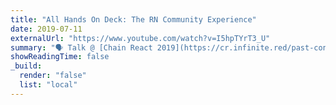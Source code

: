 ```yaml
---
title: "All Hands On Deck: The RN Community Experience"
date: 2019-07-11
externalUrl: "https://www.youtube.com/watch?v=I5hpTYrT3_U"
summary: "🗣 Talk @ [Chain React 2019](https://cr.infinite.red/past-conferences/2019) - [slides](https://speakerdeck.com/kelset/all-hands-on-deck-the-rn-community-experience)"
showReadingTime: false
_build:
  render: "false"
  list: "local"
---
```


